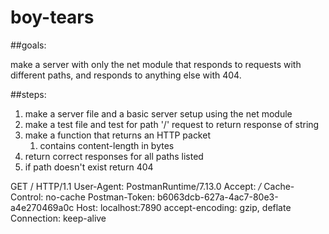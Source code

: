 # boy-tears

##goals: 

make a server with only the net module that responds to requests with different paths, and responds to anything else with 404.

##steps:

1. make a server file and a basic server setup using the net module
1. make a test file and test for path '/' request to return response of string
1. make a function that returns an HTTP packet
    1. contains content-length in bytes
1. return correct responses for all paths listed
1. if path doesn't exist return 404


GET / HTTP/1.1
User-Agent: PostmanRuntime/7.13.0
Accept: */*
Cache-Control: no-cache
Postman-Token: b6063dcb-627a-4ac7-80e3-a4e270469a0c
Host: localhost:7890
accept-encoding: gzip, deflate
Connection: keep-alive
